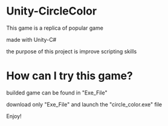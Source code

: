 # Unity-CircleColor 
  This game is a replica of popular game
  
made with Unity-C#

the purpose of this project is improve scripting skills
  
  
 # How can I try this game?
  builded game can be found in "Exe_File"
  
download only "Exe_File" and launch the "circle_color.exe" file

Enjoy!
